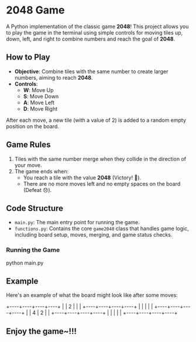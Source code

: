 # 2048 Game

A Python implementation of the classic game **2048**! This project allows you to play the game in the terminal using simple controls for moving tiles up, down, left, and right to combine numbers and reach the goal of **2048**.

## How to Play

- **Objective**: Combine tiles with the same number to create larger numbers, aiming to reach **2048**.
- **Controls**:
  - **W**: Move Up
  - **S**: Move Down
  - **A**: Move Left
  - **D**: Move Right

After each move, a new tile (with a value of 2) is added to a random empty position on the board.

## Game Rules

1. Tiles with the same number merge when they collide in the direction of your move.
2. The game ends when:
   - You reach a tile with the value **2048** (Victory! 🎉).
   - There are no more moves left and no empty spaces on the board (Defeat 😞).

## Code Structure

- `main.py`: The main entry point for running the game.
- `functions.py`: Contains the core `game2048` class that handles game logic, including board setup, moves, merging, and game status checks.

### Running the Game

python main.py

## Example

Here's an example of what the board might look like after some moves:

+----+----+----+----+ | | 2 | | | +----+----+----+----+ | | | | | +----+----+----+----+ | | 4 | 2 | | +----+----+----+----+ | | | | | +----+----+----+----+

## Enjoy the game~!!!

